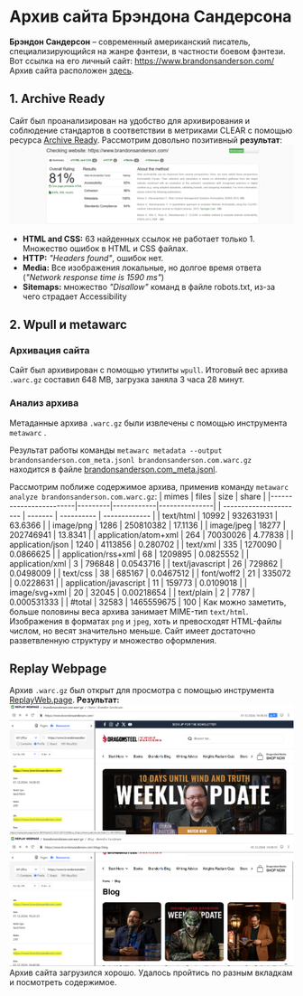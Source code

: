 # Архив сайта Брэндона Сандерсона
**Брэндон Сандерсон** – современный американский писатель, специализирующийся на жанре фэнтези, в частности боевом фэнтези. Вот ссылка на его личный сайт: https://www.brandonsanderson.com/
Архив сайта расположен [здесь](https://disk.yandex.ru/d/k0NkU9RO9CCikA).
## 1. Archive Ready
Сайт был проанализирован на удобство для архивирования и соблюдение стандартов в соответствии в метриками CLEAR с помощью ресурса [Archive Ready](https://archiveready.com/). Рассмотрим довольно позитивный **результат**:
![](https://github.com/akeranina/web-archives/blob/main/archives/brandonsanderson.com/archive_ready.png) 
 - **HTML and CSS:** 63 найденных ссылок не работает только 1. Множество ошибок в HTML и CSS файлах.
 - **HTTP:** *"Headers found"*, ошибок нет.
 - **Media:** Все изображения локальные, но долгое время ответа (*"Network response time is 1590 ms"*)
 - **Sitemaps:** множество *"Disallow"* команд в файле robots.txt, из-за чего страдает Accessibility
 ## 2. Wpull и metawarc
 ### Архивация сайта
 Сайт был архивирован с помощью утилиты `wpull`.  Итоговый вес архива `.warc.gz` составил 648 MB, загрузка заняла 3 часа 28 минут.
 ### Анализ архива
 Метаданные архива `.warc.gz` были извлечены с помощью инструмента `metawarc` . 

 Результат работы команды `metawarc metadata --output brandonsanderson.com_meta.jsonl brandonsanderson.com.warc.gz` находится в файле [brandonsanderson.com_meta.jsonl](https://github.com/akeranina/web-archives/blob/main/archives/brandonsanderson.com/brandonsanderson.com_meta.jsonl "brandonsanderson.com_meta.jsonl").

Рассмотрим поближе содержимое архива, применив команду `metawarc analyze brandonsanderson.com.warc.gz`:
| mimes                  | files   | size       | share         |
|------------------------|---------|------------|---------------|
| ---------------------- | ------- | ---------- | ------------- |
| text/html              | 10992   | 932631931  | 63.6366       |
| image/png              | 1286    | 250810382  | 17.1136       |
| image/jpeg             | 18277   | 202746941  | 13.8341       |
| application/atom+xml   | 264     | 70030026   | 4.77838       |
| application/json       | 1240    | 4113856    | 0.280702      |
| text/xml               | 335     | 1270090    | 0.0866625     |
| application/rss+xml    | 68      | 1209895    | 0.0825552     |
| application/xml        | 3       | 796848     | 0.0543716     |
| text/javascript        | 26      | 729862     | 0.0498009     |
| text/css               | 38      | 685167     | 0.0467512     |
| font/woff2             | 21      | 335072     | 0.0228631     |
| application/javascript | 11      | 159773     | 0.0109018     |
| image/svg+xml          | 20      | 32045      | 0.00218654    |
| text/plain             | 2       | 7787       | 0.000531333   |
| #total                 | 32583   | 1465559675 | 100           |
Как можно заметить, больше половины веса архива занимает MIME-тип `text/html`. Изображения в форматах `png` и `jpeg`, хоть и превосходят HTML-файлы числом, но весят значительно меньше. Сайт имеет достаточно разветвленную структуру и множество оформления.
## Replay Webpage
 Архив `.warc.gz` был открыт для просмотра с помощью инструмента [ReplayWeb.page](https://replayweb.page/).
 **Результат:**
 ![Главная страница](https://github.com/akeranina/web-archives/blob/main/archives/brandonsanderson.com/replay_webpage_1.png)
![Раздел "Блог"](https://github.com/akeranina/web-archives/blob/main/archives/brandonsanderson.com/replay_webpage_2.png)
Архив сайта загрузился хорошо. Удалось пройтись по разным вкладкам и посмотреть содержимое.
